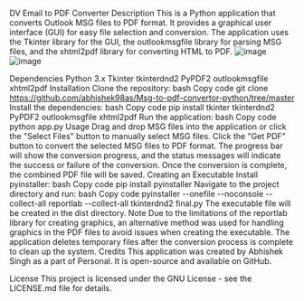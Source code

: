 DV Email to PDF Converter
Description
This is a Python application that converts Outlook MSG files to PDF format. It provides a graphical user interface (GUI) for easy file selection and conversion. The application uses the Tkinter library for the GUI, the outlookmsgfile library for parsing MSG files, and the xhtml2pdf library for converting HTML to PDF.
![image](https://github.com/abhishek98as/Msg-to-pdf-convertor-python/assets/49355119/8722c514-050c-487d-9629-74c188cc418c)
![image](https://github.com/abhishek98as/Msg-to-pdf-convertor-python/assets/49355119/1a28ceee-1ea3-41c4-96a1-806c28f5d9d7)

Dependencies
Python 3.x
Tkinter
tkinterdnd2
PyPDF2
outlookmsgfile
xhtml2pdf
Installation
Clone the repository:
bash
Copy code
git clone https://github.com/abhishek98as/Msg-to-pdf-convertor-python/tree/master
Install the dependencies:
bash
Copy code
pip install tkinter tkinterdnd2 PyPDF2 outlookmsgfile xhtml2pdf
Run the application:
bash
Copy code
python app.py
Usage
Drag and drop MSG files into the application or click the "Select Files" button to manually select MSG files.
Click the "Get PDF" button to convert the selected MSG files to PDF format.
The progress bar will show the conversion progress, and the status messages will indicate the success or failure of the conversion.
Once the conversion is complete, the combined PDF file will be saved.
Creating an Executable
Install pyinstaller:
bash
Copy code
pip install pyinstaller
Navigate to the project directory and run:
bash
Copy code
pyinstaller --onefile --noconsole --collect-all reportlab --collect-all tkinterdnd2 final.py
The executable file will be created in the dist directory.
Note
Due to the limitations of the reportlab library for creating graphics, an alternative method was used for handling graphics in the PDF files to avoid issues when creating the executable.
The application deletes temporary files after the conversion process is complete to clean up the system.
Credits
This application was created by Abhishek Singh as a part of Personal. It is open-source and available on GitHub.

License
This project is licensed under the GNU License - see the LICENSE.md file for details.
